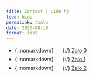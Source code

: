 ```yaml
---
title: Contact | Liên hệ
feed: hide
permalink: /zalo
date: 2025-08-19
format: list
---
```


- {::nomarkdown}<svg width="1.5rem" height="1.5rem" style="vertical-align: middle; fill: currentColor;" aria-label="Zalo"><use xlink:href="#zalo"></use></svg>{:/} [Zalo 0](http://go.vangquan.com/quan-zalo)
- {::nomarkdown}<svg width="1.5rem" height="1.5rem" style="vertical-align: middle; fill: currentColor;" aria-label="Zalo"><use xlink:href="#zalo"></use></svg>{:/} [Zalo 1](http://go.vangquan.com/1)
- {::nomarkdown}<svg width="1.5rem" height="1.5rem" style="vertical-align: middle; fill: currentColor;" aria-label="Zalo"><use xlink:href="#zalo"></use></svg>{:/} [Zalo 2](http://go.vangquan.com/2)
